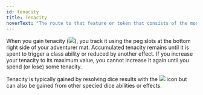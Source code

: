 ```yaml
---
id: tenacity
title: Tenacity
hoverText: "The route to that feature or token that consists of the most hexes between that feature and the component being measured to (or from)."
---
```



When you gain tenacity (<img src="/icons/tenacity.svg" class="icon-svg"/>), you track it using the peg slots at the bottom right side of your adventurer mat. Accumulated tenacity remains until it is spent to trigger a class ability or reduced by another effect. If you increase your tenacity to its maximum value, you cannot increase it again until you spend (or lose) some tenacity. 

Tenacity is typically gained by resolving dice results with the <img src="/icons/tenacity.svg" class="icon-svg"/> icon but can also be gained from other specied dice abilities or effects.